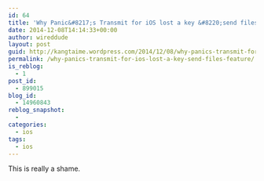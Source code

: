 ```yaml
---
id: 64
title: 'Why Panic&#8217;s Transmit for iOS lost a key &#8220;send files&#8221; feature'
date: 2014-12-08T14:14:33+00:00
author: wireddude
layout: post
guid: http://kangtaime.wordpress.com/2014/12/08/why-panics-transmit-for-ios-lost-a-key-send-files-feature/
permalink: /why-panics-transmit-for-ios-lost-a-key-send-files-feature/
is_reblog:
  - 1
post_id:
  - 899015
blog_id:
  - 14960843
reblog_snapshot:
  - 
categories:
  - ios
tags:
  - ios
---
```

This is really a shame.